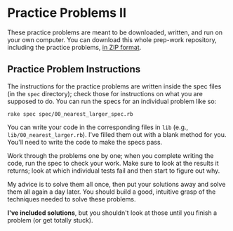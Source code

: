 # Practice Problems II

These practice problems are meant to be downloaded, written, and run
on your own computer. You can download this whole prep-work
repository, including the practice problems,
[in ZIP format][repo-zip].

[repo-zip]: https://github.com/appacademy/prep-work/archive/master.zip

## Practice Problem Instructions

The instructions for the practice problems are written inside the spec
files (in the `spec` directory); check those for instructions on what
you are supposed to do. You can run the specs for an individual
problem like so:

    rake spec spec/00_nearest_larger_spec.rb

You can write your code in the corresponding files in `lib` (e.g.,
`lib/00_nearest_larger.rb`). I've filled them out with a blank method
for you. You'll need to write the code to make the specs pass.

Work through the problems one by one; when you complete writing the
code, run the spec to check your work. Make sure to look at the
results it returns; look at which individual tests fail and then start
to figure out why.

My advice is to solve them all once, then put your solutions away and
solve them all again a day later. You should build a good, intuitive
grasp of the techniques needed to solve these problems.

**I've included solutions**, but you shouldn't look at those until you
finish a problem (or get totally stuck).
